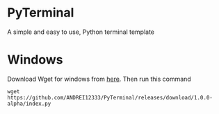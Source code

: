 # PyTerminal
A simple and easy to use, Python terminal template

# Windows
Download Wget for windows from [here](https://eternallybored.org/misc/wget/).
Then run this command
```
wget https://github.com/ANDREI12333/PyTerminal/releases/download/1.0.0-alpha/index.py
```
